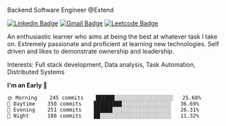 Backend Software Engineer @Extend

[![Linkedin Badge](https://img.shields.io/badge/-Jesse%20Okeya-6633cc?style=flat-square&logo=Linkedin&logoColor=white&link=https://www.linkedin.com/in/jesse-okeya-45a38510a/)](https://www.linkedin.com/in/jesse-okeya-45a38510a/) 
[![Gmail Badge](https://img.shields.io/badge/-jesseokeya@gmail.com-6633cc?style=flat-square&logo=Gmail&logoColor=white&link=mailto:jesseokeya@gmail.com)](mailto:jesseokeya@gmail.com)
[![Leetcode Badge](https://img.shields.io/badge/-Leetcode-6633cc?style=flat-square&logo=leetcode&logoColor=white&link=https://leetcode.com/jesseokeya/)](https://leetcode.com/jesseokeya/)

An enthusiastic learner who aims at being the best at whatever task I take on. Extremely passionate and proficient at learning new technologies. Self driven and likes to demonstrate ownership and leadership.

Interests: Full stack development, Data analysis, Task Automation, Distributed Systems

**I'm an Early 🐤** 

```text
🌞 Morning    245 commits    ██████░░░░░░░░░░░░░░░░░░░   25.68% 
🌆 Daytime    350 commits    █████████░░░░░░░░░░░░░░░░   36.69% 
🌃 Evening    251 commits    ██████░░░░░░░░░░░░░░░░░░░   26.31% 
🌙 Night      108 commits    ██░░░░░░░░░░░░░░░░░░░░░░░   11.32%

```
